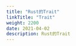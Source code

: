 ```yaml
---
title: "Rust的Trait"
linkTitle: "Trait"
weight: 2200
date: 2021-04-02
description: Rust的Trait
---
```





